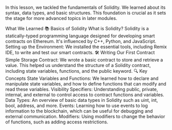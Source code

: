 In this lesson, we tackled the fundamentals of Solidity. We learned about its syntax, data types, and basic structures. This foundation is crucial as it sets the stage for more advanced topics in later modules.

What We Learned
📚 Basics of Solidity
What is Solidity? Solidity is a statically-typed programming language designed for developing smart contracts on Ethereum. It's influenced by C++, Python, and JavaScript.
Setting up the Environment: We installed the essential tools, including Remix IDE, to write and test our smart contracts.
🛠 Writing Our First Contract
Simple Storage Contract: We wrote a basic contract to store and retrieve a value. This helped us understand the structure of a Solidity contract, including state variables, functions, and the public keyword.
🔍 Key Concepts
State Variables and Functions: We learned how to declare and manipulate state variables, and how to define functions that can modify and read these variables.
Visibility Specifiers: Understanding public, private, internal, and external to control access to contract functions and variables.
Data Types: An overview of basic data types in Solidity such as uint, int, bool, address, and more.
Events: Learning how to use events to log information to the blockchain, which can be useful for debugging and external communication.
Modifiers: Using modifiers to change the behavior of functions, such as adding access restrictions.